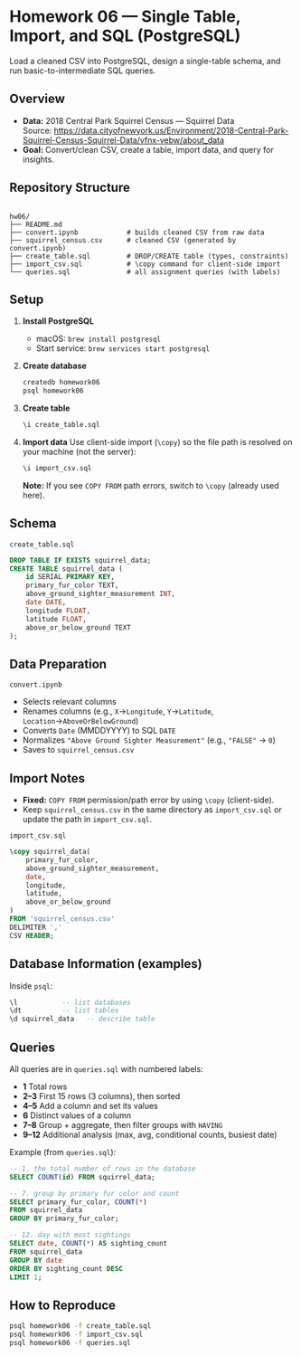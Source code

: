 # Homework 06 — Single Table, Import, and SQL (PostgreSQL)

Load a cleaned CSV into PostgreSQL, design a single-table schema, and run basic-to-intermediate SQL queries.

## Overview
- **Data:** 2018 Central Park Squirrel Census — Squirrel Data  
  Source: https://data.cityofnewyork.us/Environment/2018-Central-Park-Squirrel-Census-Squirrel-Data/vfnx-vebw/about_data  
- **Goal:** Convert/clean CSV, create a table, import data, and query for insights.

## Repository Structure
```

hw06/
├── README.md
├── convert.ipynb            # builds cleaned CSV from raw data
├── squirrel_census.csv      # cleaned CSV (generated by convert.ipynb)
├── create_table.sql         # DROP/CREATE table (types, constraints)
├── import_csv.sql           # \copy command for client-side import
└── queries.sql              # all assignment queries (with labels)

````

## Setup
1. **Install PostgreSQL**
   - macOS: `brew install postgresql`  
   - Start service: `brew services start postgresql`

2. **Create database**
   ```bash
   createdb homework06
   psql homework06
   ```

3. **Create table**

   ```sql
   \i create_table.sql
   ```

4. **Import data**
   Use client-side import (`\copy`) so the file path is resolved on your machine (not the server):

   ```sql
   \i import_csv.sql
   ```

   **Note:** If you see `COPY FROM` path errors, switch to `\copy` (already used here).

## Schema

`create_table.sql`

```sql
DROP TABLE IF EXISTS squirrel_data;
CREATE TABLE squirrel_data (
    id SERIAL PRIMARY KEY,
    primary_fur_color TEXT,
    above_ground_sighter_measurement INT,
    date DATE,
    longitude FLOAT,
    latitude FLOAT,
    above_or_below_ground TEXT
);
```

## Data Preparation

`convert.ipynb`

* Selects relevant columns
* Renames columns (e.g., `X`→`Longitude`, `Y`→`Latitude`, `Location`→`AboveOrBelowGround`)
* Converts `Date` (MMDDYYYY) to SQL `DATE`
* Normalizes `"Above Ground Sighter Measurement"` (e.g., `"FALSE"` → `0`)
* Saves to `squirrel_census.csv`

## Import Notes

* **Fixed:** `COPY FROM` permission/path error by using `\copy` (client-side).
* Keep `squirrel_census.csv` in the same directory as `import_csv.sql` or update the path in `import_csv.sql`.

`import_csv.sql`

```sql
\copy squirrel_data(
    primary_fur_color,
    above_ground_sighter_measurement,
    date,
    longitude,
    latitude,
    above_or_below_ground
)
FROM 'squirrel_census.csv'
DELIMITER ','
CSV HEADER;
```

## Database Information (examples)

Inside `psql`:

```sql
\l           -- list databases
\dt          -- list tables
\d squirrel_data   -- describe table
```

## Queries

All queries are in `queries.sql` with numbered labels:

* **1** Total rows
* **2–3** First 15 rows (3 columns), then sorted
* **4–5** Add a column and set its values
* **6** Distinct values of a column
* **7–8** Group + aggregate, then filter groups with `HAVING`
* **9–12** Additional analysis (max, avg, conditional counts, busiest date)

Example (from `queries.sql`):

```sql
-- 1. the total number of rows in the database
SELECT COUNT(id) FROM squirrel_data;

-- 7. group by primary fur color and count
SELECT primary_fur_color, COUNT(*)
FROM squirrel_data
GROUP BY primary_fur_color;

-- 12. day with most sightings
SELECT date, COUNT(*) AS sighting_count
FROM squirrel_data
GROUP BY date
ORDER BY sighting_count DESC
LIMIT 1;
```

## How to Reproduce

```bash
psql homework06 -f create_table.sql
psql homework06 -f import_csv.sql
psql homework06 -f queries.sql
```

```

